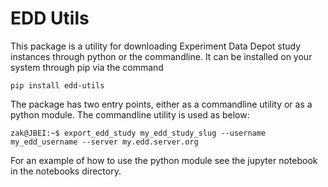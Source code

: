 # EDD Utils
This package is a utility for downloading Experiment Data Depot study instances through python or the commandline. It can be installed on your system through pip via the command

```console
pip install edd-utils

```

The package has two entry points, either as a commandline utility or as a python module. The commandline utility is used as below:

```console
zak@JBEI:~$ export_edd_study my_edd_study_slug --username my_edd_username --server my.edd.server.org
```

For an example of how to use the python module see the jupyter notebook in the notebooks directory.